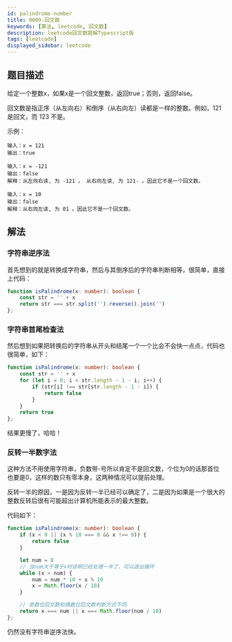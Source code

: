 ```yaml
---
id: palindrome-number
title: 0009-回文数
keywords: [算法, leetcode, 回文数]
description: leetcode回文数题解Typescript版
tags: [leetcode]
displayed_sidebar: leetcode
---
```


## 题目描述

给定一个整数x，如果x是一个回文整数，返回true；否则，返回false。

回文数是指正序（从左向右）和倒序（从右向左）读都是一样的整数。例如，121 是回文，而 123 不是。

示例：

```plain
输入：x = 121
输出：true
```

```plain
输入：x = -121
输出：false
解释：从左向右读, 为 -121 。 从右向左读, 为 121- 。因此它不是一个回文数。
```

```plain
输入：x = 10
输出：false
解释：从右向左读, 为 01 。因此它不是一个回文数。
```

## 解法

### 字符串逆序法

首先想到的就是转换成字符串，然后与其倒序后的字符串判断相等，很简单，直接上代码：

```typescript
function isPalindrome(x: number): boolean {
    const str = '' + x
    return str === str.split('').reverse().join('')
};
```

### 字符串首尾检查法

然后想到如果把转换后的字符串从开头和结尾一个一个比会不会快一点点，代码也很简单，如下：

```typescript
function isPalindrome(x: number): boolean {
    const str = '' + x
    for (let i = 0; i < str.length - 1 - i; i++) {
        if (str[i] !== str[str.length - 1 - i]) {
            return false
        }
    }
    return true
};
```

结果更慢了，哈哈！

### 反转一半数字法

这种方法不用使用字符串，负数带-号所以肯定不是回文数，个位为0的话那首位也要是0，这样的数只有零本身，这两种情况可以提前处理。

反转一半的原因，一是因为反转一半已经可以确定了，二是因为如果是一个很大的整数反转后很有可能超出计算机所能表示的最大整数。

代码如下：

```typescript
function isPalindrome(x: number): boolean {
    if (x < 0 || (x % 10 === 0 && x !== 0)) {
        return false
    }

    let num = 0
    // 当num大于等于x时说明已经处理一半了，可以退出循环
    while (x > num) {
        num = num * 10 + x % 10
        x = Math.floor(x / 10)
    }

    // 奇数位回文数和偶数位回文数判断方式不同
    return x === num || x === Math.floor(num / 10)
};
```

仍然没有字符串逆序法快。